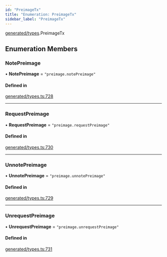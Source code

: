 ```yaml
---
id: "PreimageTx"
title: "Enumeration: PreimageTx"
sidebar_label: "PreimageTx"
---
```


[generated/types](../../../../modules/Generated/Types/Types.md).PreimageTx

## Enumeration Members

### NotePreimage

• **NotePreimage** = ``"preimage.notePreimage"``

#### Defined in

[generated/types.ts:728](https://github.com/PolymeshAssociation/polymesh-sdk/blob/07a4c5b0/src/generated/types.ts#L728)

___

### RequestPreimage

• **RequestPreimage** = ``"preimage.requestPreimage"``

#### Defined in

[generated/types.ts:730](https://github.com/PolymeshAssociation/polymesh-sdk/blob/07a4c5b0/src/generated/types.ts#L730)

___

### UnnotePreimage

• **UnnotePreimage** = ``"preimage.unnotePreimage"``

#### Defined in

[generated/types.ts:729](https://github.com/PolymeshAssociation/polymesh-sdk/blob/07a4c5b0/src/generated/types.ts#L729)

___

### UnrequestPreimage

• **UnrequestPreimage** = ``"preimage.unrequestPreimage"``

#### Defined in

[generated/types.ts:731](https://github.com/PolymeshAssociation/polymesh-sdk/blob/07a4c5b0/src/generated/types.ts#L731)
